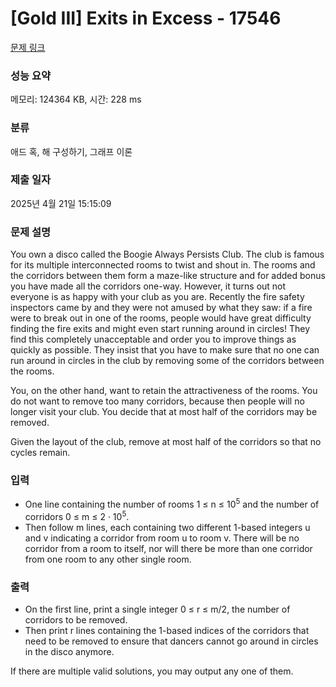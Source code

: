 # [Gold III] Exits in Excess - 17546 

[문제 링크](https://www.acmicpc.net/problem/17546) 

### 성능 요약

메모리: 124364 KB, 시간: 228 ms

### 분류

애드 혹, 해 구성하기, 그래프 이론

### 제출 일자

2025년 4월 21일 15:15:09

### 문제 설명

<p>You own a disco called the Boogie Always Persists Club. The club is famous for its multiple interconnected rooms to twist and shout in. The rooms and the corridors between them form a maze-like structure and for added bonus you have made all the corridors one-way. However, it turns out not everyone is as happy with your club as you are. Recently the fire safety inspectors came by and they were not amused by what they saw: if a fire were to break out in one of the rooms, people would have great difficulty finding the fire exits and might even start running around in circles! They find this completely unacceptable and order you to improve things as quickly as possible. They insist that you have to make sure that no one can run around in circles in the club by removing some of the corridors between the rooms.</p>

<p>You, on the other hand, want to retain the attractiveness of the rooms. You do not want to remove too many corridors, because then people will no longer visit your club. You decide that at most half of the corridors may be removed.</p>

<p>Given the layout of the club, remove at most half of the corridors so that no cycles remain.</p>

### 입력 

 <ul>
	<li>One line containing the number of rooms 1 ≤ n ≤ 10<sup>5</sup> and the number of corridors 0 ≤ m ≤ 2 · 10<sup>5</sup>.</li>
	<li>Then follow m lines, each containing two different 1-based integers u and v indicating a corridor from room u to room v. There will be no corridor from a room to itself, nor will there be more than one corridor from one room to any other single room.</li>
</ul>

### 출력 

 <ul>
	<li>On the first line, print a single integer 0 ≤ r ≤ m/2, the number of corridors to be removed.</li>
	<li>Then print r lines containing the 1-based indices of the corridors that need to be removed to ensure that dancers cannot go around in circles in the disco anymore.</li>
</ul>

<p>If there are multiple valid solutions, you may output any one of them.</p>

